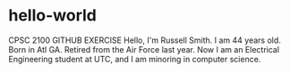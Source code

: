 # hello-world
CPSC 2100 GITHUB EXERCISE
Hello, I'm Russell Smith. I am 44 years old. Born in Atl GA. Retired from the Air Force last year. Now I am an Electrical Engineering student at UTC, and I am minoring in computer science.
